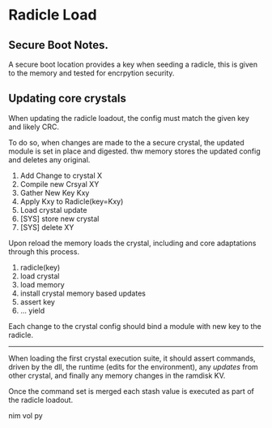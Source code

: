# Radicle Load

## Secure Boot Notes.

A secure boot location provides a key when seeding a radicle, this is given to
the memory and tested for encrpytion security.

## Updating core crystals

When updating the radicle loadout, the config must match the given key and likely CRC.

To do so, when changes are made to the a secure crystal, the updated module is set in place and digested. thw memory stores the updated config and deletes any original.

1. Add Change to crystal X
2. Compile new Crsyal XY
3. Gather New Key Kxy
4. Apply Kxy to Radicle(key=Kxy)
5. Load crystal update
6. [SYS] store new crystal
7. [SYS] delete XY

Upon reload the memory loads the crystal, including and core adaptations through this process.

1. radicle(key)
3. load crystal
2. load memory
4. install crystal memory based updates
5. assert key
6. ... yield

Each change to the crystal config should bind a module with new key to the radicle.

---

When loading the first crystal execution suite, it should assert commands, driven by the dll, the runtime (edits for the environment), any _updates_ from other crystal, and finally any memory changes in the ramdisk KV.

Once the command set is merged each stash value is executed as part of the radicle loadout.


nim
vol
py